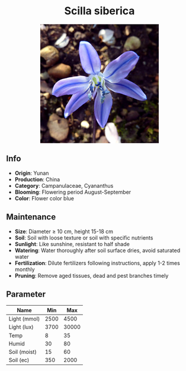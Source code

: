 <h1 align='center'>Scilla siberica</h1>
<p align="center">
    <img 
        align='center'
        width='320'
        src="../images/scilla siberica.png" 
        alt='Scilla siberica' />
</p>

## Info

 - **Origin**: Yunan
 - **Production**: China
 - **Category**: Campanulaceae, Cyananthus
 - **Blooming**: Flowering period August-September
 - **Color**: Flower color blue

## Maintenance

 - **Size**: Diameter ≥ 10 cm, height 15-18 cm
 - **Soil**: Soil with loose texture or soil with specific nutrients
 - **Sunlight**: Like sunshine, resistant to half shade
 - **Watering**: Water thoroughly after soil surface dries, avoid saturated water
 - **Fertilization**: Dilute fertilizers following instructions, apply 1-2 times monthly
 - **Pruning**: Remove aged tissues, dead and pest branches timely

## Parameter

| Name         | Min  | Max   |
|--------------|------|-------|
| Light (mmol) | 2500 | 4500  |
| Light (lux)  | 3700 | 30000 |
| Temp         | 8    | 35    |
| Humid        | 30   | 80    |
| Soil (moist) | 15   | 60    |
| Soil (ec)    | 350  | 2000  |